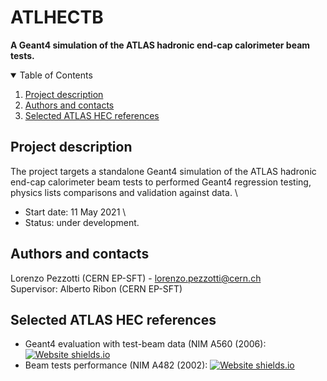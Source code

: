 # ATLHECTB
**A Geant4 simulation of the ATLAS hadronic end-cap calorimeter beam tests.**

<!-- TABLE OF CONTENTS -->
<details open="open">
  <summary>Table of Contents</summary>
  <ol>
    <li><a href="#Project description">Project description</a></li>
    <li><a href="#Authors and contacts">Authors and contacts</a></li>
    <li><a href="#Selected ATLAS HEC references">Selected ATLAS HEC references</a></li>
  </ol>
</details>

<!--Project desription-->
## Project description
The project targets a standalone Geant4 simulation of the ATLAS hadronic end-cap calorimeter beam tests to performed Geant4 regression testing, physics lists comparisons and validation against data. \
- Start date: 11 May 2021 \
- Status: under development. 

<!--Authors and contacts-->
## Authors and contacts
Lorenzo Pezzotti (CERN EP-SFT) - lorenzo.pezzotti@cern.ch \
Supervisor: Alberto Ribon (CERN EP-SFT)

<!--Selected ATLAS HEC references-->
## Selected ATLAS HEC references
- Geant4 evaluation with test-beam data (NIM A560 (2006):  [![Website shields.io](https://img.shields.io/website-up-down-green-red/http/shields.io.svg)](https://www.sciencedirect.com/science/article/pii/S0168900205026835)
- Beam tests performance (NIM A482 (2002): [![Website shields.io](https://img.shields.io/website-up-down-green-red/http/shields.io.svg)](https://www.sciencedirect.com/science/article/pii/S0168900201013389)
